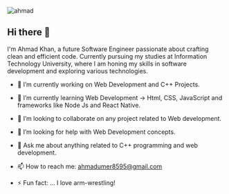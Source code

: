 
![ahmad](./ahmad.jpg)

## Hi there 👋

I'm Ahmad Khan, a future Software Engineer passionate about crafting clean and efficient code. Currently pursuing my studies at Information Technology University, where I am honing my skills in software development and exploring various technologies.


- 🔭 I’m currently working on Web Development and C++ Projects.

- 🌱 I’m currently learning Web Development -> Html, CSS, JavaScript and frameworks like Node Js and React Native.

- 👯 I’m looking to collaborate on any project related to Web development.

- 🤔 I’m looking for help with Web Development concepts.

- 💬 Ask me about anything related to C++ programming and web development.

- 📫 How to reach me: ahmadumer8595@gmail.com

- ⚡ Fun fact: ... I love arm-wrestling!

